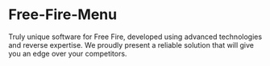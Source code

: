 # Free-Fire-Menu
Truly unique software for Free Fire, developed using advanced technologies and reverse expertise. We proudly present a reliable solution that will give you an edge over your competitors.
